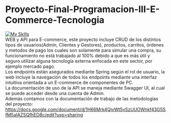 # Proyecto-Final-Programacion-III-E-Commerce-Tecnologia
[![My Skills](https://skillicons.dev/icons?i=html,css,bootstrap,js,java,spring,mysql)](https://skillicons.dev)  
WEB y API para E-commerce, este proyecto incluye CRUD de los distintos tipos de usuarios(Admin, Clientes y Gestores), productos, carritos, órdenes y metodos de pago los cuales son solamente para simular una compra, su funcionamiento no está trabajado al 100% debido a que es más útil y seguro utilizar alguna tecnología externa enfocada en este sector, por ejemplo mercado pago.  
Los endpoints están asegurados mediante Spring según el rol de usuario, la web incluye la navegación de todos los endpoints mediante una interfaz intuitiva orientada a un E-commerce de componentes de PC.  
La documentación de uso de la API se maneja mediante Swagger UI, al cual se puede acceder desde una cuenta de Admin.  
Además contamos con la documentación de trabajo de las metodologías del proyecto: https://docs.google.com/document/d/1H66Mrk4QjvWt5vSzUUOWnkf43G5SfM5alAZSQfhED8c/edit?usp=sharing
